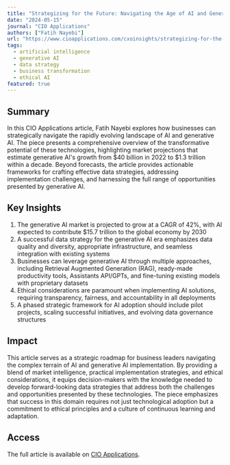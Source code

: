 ```yaml
---
title: "Strategizing for the Future: Navigating the Age of AI and Generative AI in Business"
date: "2024-05-15"
journal: "CIO Applications"
authors: ["Fatih Nayebi"]
url: "https://www.cioapplications.com/cxoinsights/strategizing-for-the-future-navigating-the-age-of-ai-and-generative-ai-in-business-nid-11126.html"
tags:
  - artificial intelligence
  - generative AI
  - data strategy
  - business transformation
  - ethical AI
featured: true
---
```


## Summary

In this CIO Applications article, Fatih Nayebi explores how businesses can strategically navigate the rapidly evolving landscape of AI and generative AI. The piece presents a comprehensive overview of the transformative potential of these technologies, highlighting market projections that estimate generative AI's growth from $40 billion in 2022 to $1.3 trillion within a decade. Beyond forecasts, the article provides actionable frameworks for crafting effective data strategies, addressing implementation challenges, and harnessing the full range of opportunities presented by generative AI.

## Key Insights

1. The generative AI market is projected to grow at a CAGR of 42%, with AI expected to contribute $15.7 trillion to the global economy by 2030
2. A successful data strategy for the generative AI era emphasizes data quality and diversity, appropriate infrastructure, and seamless integration with existing systems
3. Businesses can leverage generative AI through multiple approaches, including Retrieval Augmented Generation (RAG), ready-made productivity tools, Assistants API/GPTs, and fine-tuning existing models with proprietary datasets
4. Ethical considerations are paramount when implementing AI solutions, requiring transparency, fairness, and accountability in all deployments
5. A phased strategic framework for AI adoption should include pilot projects, scaling successful initiatives, and evolving data governance structures

## Impact

This article serves as a strategic roadmap for business leaders navigating the complex terrain of AI and generative AI implementation. By providing a blend of market intelligence, practical implementation strategies, and ethical considerations, it equips decision-makers with the knowledge needed to develop forward-looking data strategies that address both the challenges and opportunities presented by these technologies. The piece emphasizes that success in this domain requires not just technological adoption but a commitment to ethical principles and a culture of continuous learning and adaptation.

## Access

The full article is available on [CIO Applications](https://www.cioapplications.com/cxoinsights/strategizing-for-the-future-navigating-the-age-of-ai-and-generative-ai-in-business-nid-11126.html). 
